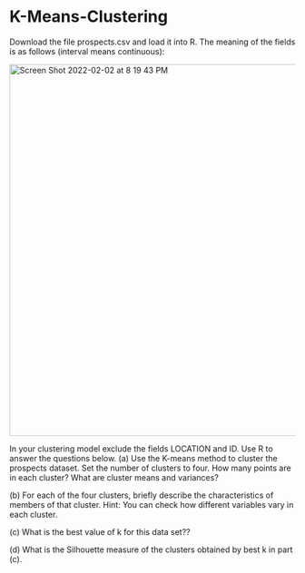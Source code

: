 # K-Means-Clustering

Download the file prospects.csv and load it into R. The meaning of the fields is as follows
(interval means continuous):

<img width="656" alt="Screen Shot 2022-02-02 at 8 19 43 PM" src="https://user-images.githubusercontent.com/89628033/152270651-389ffaff-ef90-45ac-a502-769908cbd208.png">

In your clustering model exclude the fields LOCATION and ID. Use R to answer the questions below.
(a) Use the K-means method to cluster the prospects dataset. Set the number of clusters to four. How many points are in each cluster? What are cluster means and variances?

(b) For each of the four clusters, briefly describe the characteristics of members of that cluster. Hint: You can check how different variables vary in each cluster.

(c) What is the best value of k for this data set??

(d) What is the Silhouette measure of the clusters obtained by best k in part (c).

